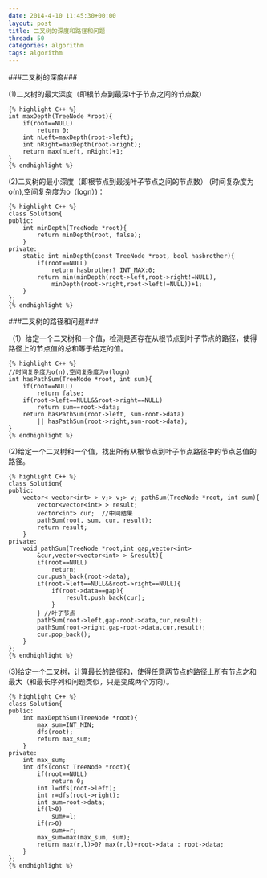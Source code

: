 ```yaml
---
date: 2014-4-10 11:45:30+00:00
layout: post
title: 二叉树的深度和路径和问题
thread: 50
categories: algorithm
tags: algorithm
---
```


###二叉树的深度###

(1)二叉树的最大深度（即根节点到最深叶子节点之间的节点数）

	{% highlight C++ %}
	int maxDepth(TreeNode *root){
		if(root==NULL)
			return 0;
		int nLeft=maxDepth(root->left);
		int nRight=maxDepth(root->right);
		return max(nLeft, nRight)+1;
	}
	{% endhighlight %}

(2)二叉树的最小深度（即根节点到最浅叶子节点之间的节点数）
(时间复杂度为o(n),空间复杂度为o（logn）)：

	{% highlight C++ %}
	class Solution{
	public:
		int minDepth(TreeNode *root){
			return minDepth(root, false);
		}
	private:
		static int minDepth(const TreeNode *root, bool hasbrother){
			if(root==NULL)
				return hasbrother? INT_MAX:0;
			return min(minDepth(root->left,root->right!=NULL),
				minDepth(root->right,root->left!=NULL))+1;
		}
	};
	{% endhighlight %}

###二叉树的路径和问题###

（1）给定一个二叉树和一个值，检测是否存在从根节点到叶子节点的路径，使得路径上的节点值的总和等于给定的值。

	{% highlight C++ %}
	//时间复杂度为o(n),空间复杂度为o(logn)
	int hasPathSum(TreeNode *root, int sum){
		if(root==NULL)
			return false;
		if(root->left==NULL&&root->right==NULL)
			return sum==root->data;
		return hasPathSum(root->left, sum-root->data) 
			|| hasPathSum(root->right,sum-root->data);
	}
	{% endhighlight %}

(2)给定一个二叉树和一个值，找出所有从根节点到叶子节点路径中的节点总值的路径。

	{% highlight C++ %}
	class Solution{
	public:
		vector< vector<int> > v;> v;> v; pathSum(TreeNode *root, int sum){
			vector<vector<int> > result;
			vector<int> cur;  //中间结果
			pathSum(root, sum, cur, result);
			return result;
		}
	private:
		void pathSum(TreeNode *root,int gap,vector<int>
			&cur,vector<vector<int> > &result){
			if(root==NULL)
				return;
			cur.push_back(root->data);
			if(root->left==NULL&&root->right==NULL){
				if(root->data==gap){
					result.push_back(cur);
				}		
			} //叶子节点
			pathSum(root->left,gap-root->data,cur,result);
			pathSum(root->right,gap-root->data,cur,result);
			cur.pop_back();
		}
	};
	{% endhighlight %}
 
(3)给定一个二叉树，计算最长的路径和，使得任意两节点的路径上所有节点之和最大（和最长序列和问题类似，只是变成两个方向）。

	{% highlight C++ %}
	class Solution{
	public:
		int maxDepthSum(TreeNode *root){
			max_sum=INT_MIN;
			dfs(root);
			return max_sum;
		}
	private:
		int max_sum;
		int dfs(const TreeNode *root){
			if(root==NULL)
				return 0;
			int l=dfs(root->left);
			int r=dfs(root->right);
			int sum=root->data;
			if(l>0)
				sum+=l;
			if(r>0)
				sum+=r;
			max_sum=max(max_sum, sum);
			return max(r,l)>0? max(r,l)+root->data : root->data;
		}
	};
	{% endhighlight %}


